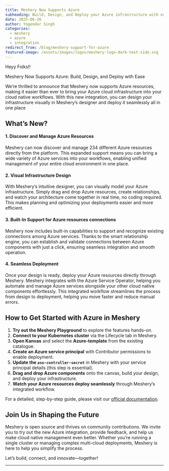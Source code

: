```yaml
---
title: Meshery Now Supports Azure
subheading: Build, Design, and Deploy your Azure infrastructure with ease
date: 2025-06-26
author: Yogendar Singh
categories:
  - meshery
  - azure
  - integration
redirect_from: /blog/meshery-support-for-azure
featured-image: /assets/images/logos/meshery-logo-dark-text-side.svg
---
```


Heyy Folks!!

Meshery Now Supports Azure: Build, Design, and Deploy with Ease

We’re thrilled to announce that Meshery now supports Azure resources, making it easier than ever to bring your Azure cloud infrastructure into your cloud native workflows. With this new integration, you can design your infrastructure visually in Meshery’s designer and deploy it seamlessly all in one place

## What’s New?


#### 1. Discover and Manage Azure Resources

Meshery can now discover and manage 234 different Azure resources directly from the platform. This expanded support means you can bring a wide variety of Azure services into your workflows, enabling unified management of your entire cloud environment in one place.

#### 2. Visual Infrastructure Design

With Meshery’s intuitive designer, you can visually model your Azure infrastructure. Simply drag and drop Azure resources, create relationships, and watch your architecture come together in real time, no coding required. This makes planning and optimizing your deployments easier and more efficient.

#### 3. Built-In Support for Azure resources connections

Meshery now includes built-in capabilities to support and recognize existing connections among Azure services. Thanks to the smart relationship engine, you can establish and validate connections between Azure components with just a click, ensuring seamless integration and smooth operation.

#### 4. Seamless Deployment

Once your design is ready, deploy your Azure resources directly through Meshery. Meshery integrates with the Azure Service Operator, helping you automate and manage Azure services alongside your other cloud native components effortlessly. This integrated workflow streamlines the process from design to deployment, helping you move faster and reduce manual errors.


## How to Get Started with Azure in Meshery

1. **Try out the Meshery Playground** to explore the features hands-on.  
2. **Connect to your Kubernetes cluster** via the Lifecycle tab in Meshery.  
3. **Open Kanvas** and select the **Azure-template** from the existing catalogue.  
4. **Create an Azure service principal** with Contributor permissions to enable deployment.  
5. **Update the `aso-controller-secret`** in Meshery with your service principal details (this step is essential).  
6. **Drag and drop Azure components** onto the canvas, build your design, and deploy your infrastructure.  
7. **Watch your Azure resources deploy seamlessly** through Meshery’s integrated workflow.

For a detailed, step-by-step guide, please visit our [official documentation](#).


## Join Us in Shaping the Future

Meshery is open source and thrives on community contributions. We invite you to try out the new Azure integration, provide feedback, and help us make cloud native management even better. Whether you’re running a single cluster or managing complex multi-cloud deployments, Meshery is here to help you simplify the process.

Let’s build, connect, and innovate—together!

---
